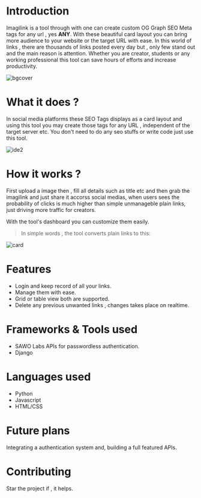 # Introduction

Imagilink is a tool through with one can create custom OG Graph SEO Meta tags for any url , yes **ANY**.
With these beautiful card layout you can bring more audience to your website or the target URL with ease.
In this world of links , there are thousands of links posted every day but , only few stand out and the main reason is attention. Whether you are creator, students or any working professional this tool can save hours of efforts and increase productivity.

![bgcover](https://user-images.githubusercontent.com/64596494/129477051-caad98d2-2c92-4d3d-bcab-8978c8e571ab.png)

# What it does ?

In social media platforms these SEO Tags displays as a card layout and using this tool you may create those tags for any URL , independent of the target server etc. You don't need to do any seo stuffs or write code just use this tool.

![ide2](https://user-images.githubusercontent.com/64596494/129477065-e741b52a-16f1-47ed-a34c-978ac3ae738f.png)


# How it works ?

First upload a image then , fill all details such as title etc and then grab the imagilink and just share it accorss social medias, when users sees the probability of clicks is much higher than simple unmanageble plain links, just driving more traffic for creators. 

With the tool's dashboard you can customize them easily.

> In simple words , the tool converts plain links to this:

![card](https://user-images.githubusercontent.com/64596494/129477092-4d1febeb-83df-41b8-b030-2c0aeeea01e4.PNG)

# Features

+ Login and keep record of all your links.
+ Manage them with ease.
+ Grid or table view both are supported.
+ Delete any previous unwanted links , changes takes place on realtime.

# Frameworks & Tools used

+ SAWO Labs APIs for passwordless authentication.
+ Django

# Languages used

+ Python
+ Javascript
+ HTML/CSS


# Future plans

Integrating a authentication system and, building a full featured APIs.

# Contributing 

Star the project if , it helps.